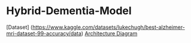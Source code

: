 # Hybrid-Dementia-Model

[Dataset] (https://www.kaggle.com/datasets/lukechugh/best-alzheimer-mri-dataset-99-accuracy/data)
[Architecture Diagram](https://viewer.diagrams.net/?tags=%7B%7D&lightbox=1&highlight=0000ff&edit=_blank&layers=1&nav=1#G1Z_-i5Q279tB2sw760yXLYxNaqmI4Vdz-)
